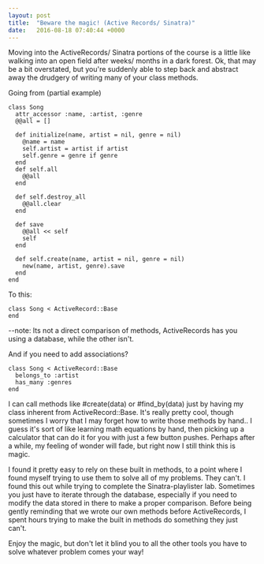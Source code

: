 ```yaml
---
layout: post
title:  "Beware the magic! (Active Records/ Sinatra)"
date:   2016-08-18 07:40:44 +0000
---
```



Moving into the ActiveRecords/ Sinatra portions of the course is a little like walking into an open field after weeks/ months in a dark forest. Ok, that may be a bit overstated, but you're suddenly able to step back and abstract away the drudgery of writing many of your class methods.

Going from (partial example)

```
class Song
  attr_accessor :name, :artist, :genre
  @@all = []

  def initialize(name, artist = nil, genre = nil)
    @name = name
    self.artist = artist if artist
    self.genre = genre if genre
  end
  def self.all
    @@all
  end

  def self.destroy_all
    @@all.clear
  end

  def save
    @@all << self
    self
  end

  def self.create(name, artist = nil, genre = nil)
    new(name, artist, genre).save
  end
end
```

To this:

```
class Song < ActiveRecord::Base
end
```

--note: Its not a direct comparison of methods, ActiveRecords has you using a database, while the other isn't.

And if you need to add associations?

```
class Song < ActiveRecord::Base
  belongs_to :artist
  has_many :genres
end
```

I can call methods like #create(data) or #find_by(data) just by having my class inherent from ActiveRecord::Base. It's really pretty cool, though sometimes I worry that I may forget how to write those methods by hand.. I guess it's sort of like learning math equations by hand, then picking up a calculator that can do it for you with just a few button pushes. Perhaps after a while, my feeling of wonder will fade, but right now I still think this is magic.

I found it pretty easy to rely on these built in methods, to a point where I found myself trying to use them to solve all of my problems. They can't. I found this out while trying to complete the Sinatra-playlister lab. Sometimes you just have to iterate through the database, especially if you need to modify the data stored in there to make a proper comparison. Before being gently reminding that we wrote our own methods before ActiveRecords, I spent hours trying to make the built in methods do something they just can't.

Enjoy the magic, but don't let it blind you to all the other tools you have to solve whatever problem comes your way!




